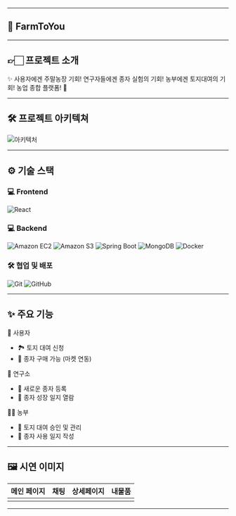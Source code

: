 
---
##  🌱 FarmToYou

---
## 👉🏻 프로젝트 소개



✨ 사용자에겐 주말농장 기회! 연구자들에겐 종자 실험의 기회! 농부에겐 토지대여의 기회! 농업 종합 플랫폼! 🥳

---
## 🛠 프로젝트 아키텍쳐
![아키텍처](https://github.com/user-attachments/assets/f27ed220-a33c-4925-a5fa-49ba3507cbcf)


---

## ⚙️ 기술 스택

### 💻 Frontend
![React](https://img.shields.io/badge/React-61DAFB?style=for-the-badge&logo=react&logoColor=white)
  
### 💻 Backend
![Amazon EC2](https://img.shields.io/badge/Amazon_EC2-FF9900?style=for-the-badge&logo=amazonec2&logoColor=white)
![Amazon S3](https://img.shields.io/badge/Amazon_S3-569A31?style=for-the-badge&logo=amazonaws&logoColor=white)
![Spring Boot](https://img.shields.io/badge/Spring_Boot-6DB33F?style=for-the-badge&logo=springboot&logoColor=white)
![MongoDB](https://img.shields.io/badge/MongoDB-47A248?style=for-the-badge&logo=mongodb&logoColor=white)
![Docker](https://img.shields.io/badge/Docker-2496ED?style=for-the-badge&logo=docker&logoColor=white)

### 🛠️ 협업 및 배포
![Git](https://img.shields.io/badge/Git-F05032?style=for-the-badge&logo=git&logoColor=white)
![GitHub](https://img.shields.io/badge/GitHub-181717?style=for-the-badge&logo=github&logoColor=white)

---

## ✨ 주요 기능
👤 사용자
- 🏞️ 토지 대여 신청
- 🛒 종자 구매 가능 (마켓 연동)

🧪 연구소
- 🧬 새로운 종자 등록
- 📖 종자 성장 일지 열람

👩‍🌾 농부
- 🌾 토지 대여 승인 및 관리
- 📓 종자 사용 일지 작성

---

## 🖼️ 시연 이미지

| 메인 페이지 | 채팅 | 상세페이지 | 내물품 |
|-------------|--------| ----- | -----------|
|   |  |  |

---
